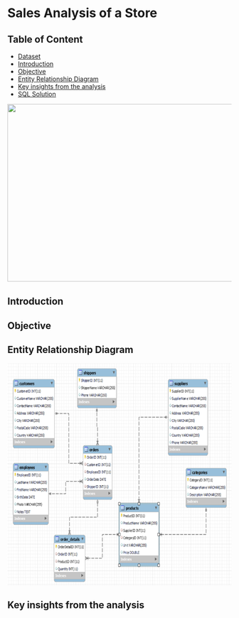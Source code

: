 # Sales Analysis of a Store

## Table of Content
* [Dataset](https://github.com/AndrejPHP/w3schools-database/blob/master/w3schools.sql)
* [Introduction](#introduction)
* [Objective](#objective)
* [Entity Relationship Diagram](#entity-relationship-diagram)
* [Key insights from the analysis](#key-insights-from-the-analysis)
* [SQL Solution](https://github.com/ritusantra/SQL-Projects/blob/main/Sales%20analysis%20of%20a%20store/StoreDB.sql)

<img src="https://www.comtecinfo.com/rpa/wp-content/uploads/2017/03/analytics2-01.png" width="800" height="400">

## Introduction

## Objective

## Entity Relationship Diagram

<img src="https://raw.githubusercontent.com/ritusantra/SQL-Projects/main/Sales%20analysis%20of%20a%20store/ER%20Diagram%20Store%20DB.PNG" width="800" height="500">

## Key insights from the analysis

